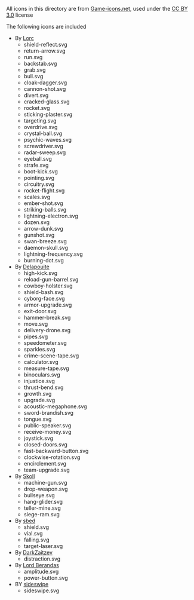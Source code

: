All icons in this directory are from [Game-icons.net](https://game-icons.net), used under the [CC BY 3.0](https://creativecommons.org/licenses/by/3.0/) license

The following icons are included
- By [Lorc](https://lorcblog.blogspot.com/)
	- shield-reflect.svg
	- return-arrow.svg
	- run.svg
	- backstab.svg
	- grab.svg
	- bull.svg
	- cloak-dagger.svg
	- cannon-shot.svg
	- divert.svg
	- cracked-glass.svg
	- rocket.svg
	- sticking-plaster.svg
	- targeting.svg
	- overdrive.svg
	- crystal-ball.svg
	- psychic-waves.svg
	- screwdriver.svg
	- radar-sweep.svg
	- eyeball.svg
	- strafe.svg
	- boot-kick.svg
	- pointing.svg
	- circuitry.svg
	- rocket-flight.svg
	- scales.svg
	- ember-shot.svg
	- striking-balls.svg
	- lightning-electron.svg
	- dozen.svg
	- arrow-dunk.svg
	- gunshot.svg
	- swan-breeze.svg
	- daemon-skull.svg
	- lightning-frequency.svg
	- burning-dot.svg
- By [Delapouite](https://delapouite.com/)
	- high-kick.svg
	- reload-gun-barrel.svg
	- cowboy-holster.svg
	- shield-bash.svg
	- cyborg-face.svg
	- armor-upgrade.svg
	- exit-door.svg
	- hammer-break.svg
	- move.svg
	- delivery-drone.svg
	- pipes.svg
	- speedometer.svg
	- sparkles.svg
	- crime-scene-tape.svg
	- calculator.svg
	- measure-tape.svg
	- binoculars.svg
	- injustice.svg
	- thrust-bend.svg
	- growth.svg
	- upgrade.svg
	- acoustic-megaphone.svg
	- sword-brandish.svg
	- tongue.svg
	- public-speaker.svg
	- receive-money.svg
	- joystick.svg
	- closed-doors.svg
	- fast-backward-button.svg
	- clockwise-rotation.svg
	- encirclement.svg
	- team-upgrade.svg
- By [Skoll](https://game-icons.net/)
	- machine-gun.svg
	- drop-weapon.svg
	- bullseye.svg
	- hang-glider.svg
	- teller-mine.svg
	- siege-ram.svg
- By [sbed](https://opengameart.org/content/95-game-icons)
	- shield.svg
	- vial.svg
	- falling.svg
	- target-laser.svg
- By [DarkZaitzev](https://www.deviantart.com/darkzaitzev)
	- distraction.svg
- By [Lord Berandas](https://www.deviantart.com/berandas)
	- amplitude.svg
	- power-button.svg
- BY [sideswipe](https://blackdogofdoom.blogspot.com/)
	- sideswipe.svg